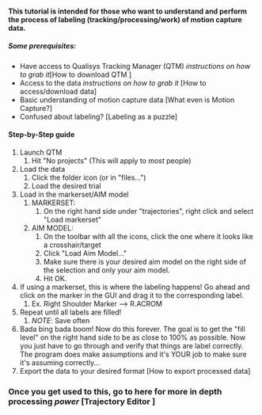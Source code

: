#### This tutorial is intended for those who want to understand and perform the process of labeling (tracking/processing/work) of motion capture data. 


##### Some prerequisites:
- Have access to Qualisys Tracking Manager (QTM) *instructions on how to grab it*[How to download QTM ]
- Access to the data *instructions on how to grab it* [How to access/download data]
- Basic understanding of motion capture data [What even is Motion Capture?] 
- Confused about labeling? [Labeling as a puzzle]


#### Step-by-Step guide 
1. Launch QTM
	1. Hit "No projects" (This will apply to *most* people)
2. Load the data
	1. Click the folder icon (or in "files...")
	2. Load the desired trial 
3. Load in the markerset/AIM model
	1. MARKERSET: 
		1. On the right hand side under "trajectories", right click and select "Load markerset"
	2. AIM MODEL: 
		1. On the toolbar with all the icons, click the one where it looks like a crosshair/target 
		2. Click "Load Aim Model..."
		3. Make sure there is your desired aim model on the right side of the selection and only your aim model. 
		4. Hit OK. 
4. If using a markerset, this is where the labeling happens! Go ahead and click on the marker in the GUI and drag it to the corresponding label. 
	1. Ex. Right Shoulder Marker --> R.ACROM 
5. Repeat until all labels are filled!
	1. *NOTE*: Save often
6. Bada bing bada boom! Now do this forever. The goal is to get the "fill level" on the right hand side to be as close to 100% as possible. Now you just have to go through and verify that things are label correctly. The program does make assumptions and it's YOUR job to make sure it's assuming correctly... 
7. Export the data to your desired format [How to export processed data]


### Once you get used to this, go to here for more in depth processing *power* [Trajectory Editor ]


